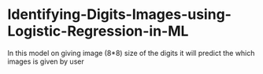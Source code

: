 # Identifying-Digits-Images-using-Logistic-Regression-in-ML
In this model  on giving image (8*8) size of the digits it will predict the which images is given by user
